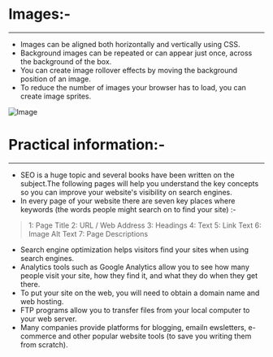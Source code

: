 
# Images:-
----------------------------------
* Images can be aligned both horizontally and vertically using CSS.
* Background images can be repeated or can appear just once, across the background of the box.
* You can create image rollover effects by moving the background position of an image.
* To reduce the number of images your browser has to load, you can create image sprites.

![Image](https://clipartart.com/images/animated-clipart-bird-gif-8.gif)

# Practical information:-
----------------------------------
* SEO is a huge topic and several books have been written on the subject.The following pages will help you understand the key concepts so you can improve your website's visibility on search engines.
* In every page of your website there are seven key places where keywords (the words people might search on to find your site) :-
>1: Page Title
>2: URL / Web Address
>3: Headings
>4: Text
>5: Link Text
>6: Image Alt Text
>7: Page Descriptions

* Search engine optimization helps visitors find your sites when using search engines.
* Analytics tools such as Google Analytics allow you to see how many people visit your site, how they find it, 
and what they do when they get there.
* To put your site on the web, you will need to obtain a domain name and web hosting.
* FTP programs allow you to transfer files from your local computer to your web server.
* Many companies provide platforms for blogging, emailn ewsletters, e-commerce and other popular website
tools (to save you writing them from scratch).

